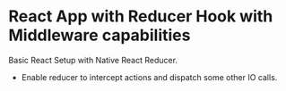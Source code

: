 # React App with Reducer Hook with Middleware capabilities

Basic React Setup with Native React Reducer.

- Enable reducer to intercept actions and dispatch some other IO calls.
